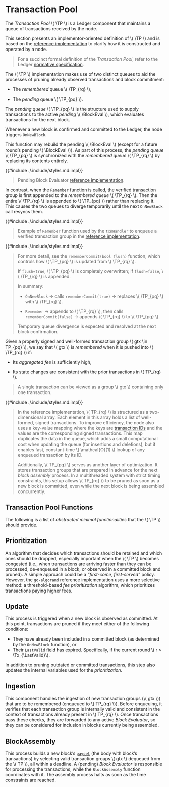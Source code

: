 $$
\newcommand \TP {\mathrm{TxPool}}
\newcommand \Tx {\mathrm{Tx}}
\newcommand \LastValid {\mathrm{LastValid}}
\newcommand \BlockEval {\mathrm{BlockEvaluator}}
$$

# Transaction Pool

The _Transaction Pool_ \\( \TP \\) is a Ledger component that maintains a queue of
transactions received by the node.

This section presents an implementor-oriented definition of \\( \TP \\) and is based
on the [reference implementation](https://github.com/algorand/go-algorand/blob/b6e5bcadf0ad3861d4805c51cbf3f695c38a93b7/data/pools/transactionPool.go#L52)
to clarify how it is constructed and operated by a node.

> For a succinct formal definition of the _Transaction Pool_, refer to the Ledger
> [normative specification](./ledger.md#transaction-pool).

The \\( \TP \\) implementation makes use of two distinct queues to aid the processes
of pruning already observed transactions and block commitment:

- The _remembered_ queue \\( \TP_{rq} \\),

- The _pending_ queue \\( \TP_{pq} \\).

The _pending queue_ \\( \TP_{pq} \\) is the structure used to supply transactions
to the active _pending_ \\( \BlockEval \\), which evaluates transactions for the
next block.

Whenever a new block is confirmed and committed to the Ledger, the node triggers
`OnNewBlock`.

This function may rebuild the pending \\( \BlockEval \\) (except for a future round’s
pending \\( \BlockEval \\)). As part of this process, the _pending queue_ \\( \TP_{pq} \\)
is synchronized with the _remembered queue_ \\( \TP_{rq} \\) by replacing its contents
entirely.

{{#include ./.include/styles.md:impl}}
> Pending Block Evaluator [reference implementation](https://github.com/algorand/go-algorand/blob/34deef26be34aebbdd7221dd2c55181e6f584bd2/data/pools/transactionPool.go#L557).

In contrast, when the `Remember` function is called, the verified transaction group
is first appended to the _remembered queue_ \\( \TP_{rq} \\). Then the entire \\( \TP_{rq} \\)
is appended to \\( \TP_{pq} \\) rather than replacing it. This causes the two queues
to diverge temporarily until the next `OnNewBlock` call resyncs them.

{{#include ./.include/styles.md:impl}}
> Example of `Remember` function used by the `txnHandler` to enqueue a verified
> transaction group in the [reference implementation](https://github.com/algorand/go-algorand/blob/34deef26be34aebbdd7221dd2c55181e6f584bd2/data/txHandler.go#L542).

{{#include ./.include/styles.md:impl}}
> For more detail, see the `rememberCommit(bool flush)` function, which controls
> how \\( \TP_{pq} \\) is updated from \\( \TP_{rq} \\).
>
> If `flush=true`, \\( \TP_{pq} \\) is completely overwritten; if `flush=false`,
> \\( \TP_{rq} \\) is appended.
>
> In summary:
>
> - `OnNewBlock` → calls `rememberCommit(true)` → replaces \\( \TP_{pq} \\) with \\( \TP_{rq} \\).
>
> - `Remember` → appends to \\( \TP_{rq} \\), then calls `rememberCommit(false)` →
> appends \\( \TP_{rq} \\) to \\( \TP_{pq} \\).
>
> Temporary queue divergence is expected and resolved at the next block confirmation.

Given a properly signed and well-formed transaction group \\( gtx \in TP_{pq} \\),
we say that \\( gtx \\) is _remembered_ when it is pushed into \\( \TP_{rq} \\) if:

- Its _aggregated fee_ is sufficiently high,

- Its state changes are consistent with the prior transactions in \\( TP_{rq} \\).

> A single transaction can be viewed as a group \\( gtx \\) containing only one
> transaction.

{{#include ./.include/styles.md:impl}}
> In the reference implementation, \\( TP_{rq} \\) is structured as a two-dimensional
> array. Each element in this array holds a list of well-formed, signed transactions.
> To improve efficiency, the node also uses a key-value mapping where the keys are
> [transaction IDs](./ledger.md#transaction) and the values are the corresponding
> signed transactions. This map duplicates the data in the queue, which adds a small
> computational cost when updating the queue (for insertions and deletions), but
> it enables fast, constant-time \\( \mathcal{O}(1) \\) lookup of any enqueued transaction
> by its ID.
> 
> Additionally, \\( TP_{pq} \\) serves as another layer of optimization. It stores
> transaction groups that are prepared in advance for the next _block assembly_
> process. In a multithreaded system with strict timing constraints, this setup
> allows \\( TP_{rq} \\) to be pruned as soon as a new block is committed, even
> while the next block is being assembled concurrently.

## Transaction Pool Functions

The following is a list of _abstracted minimal functionalities_ that the \\( \TP \\)
should provide.

## Prioritization

An algorithm that decides which transactions should be retained and which ones should
be dropped, especially important when the \\( \TP \\) becomes congested (i.e., when
transactions are arriving faster than they can be processed, de-enqueued in a block,
or observed in a committed block and pruned). A simple approach could be a _“first-come,
first-served”_ policy. However, the `go-algorand` reference implementation uses a
more selective method: a threshold-based _fee prioritization_ algorithm, which prioritizes
transactions paying higher fees.

## Update

This process is triggered when a new block is observed as committed. At this point,
transactions are pruned if they meet either of the following conditions:

- They have already been included in a committed block (as determined by the `OnNewBlock`
function), or
- Their `LastValid` [field]((./ledger.md#transactions)) has expired. Specifically,
if the current round \\( r > \Tx_{\LastValid}\\).

In addition to pruning outdated or committed transactions, this step also updates 
the internal variables used for the _prioritization_.

## Ingestion

This component handles the ingestion of new transaction groups (\\( gtx \\)) that
are to be remembered (enqueued to \\( TP_{rq} \\)). Before enqueuing, it verifies
that each transaction group is internally valid and consistent in the context of
transactions already present in \\( TP_{rq} \\). Once transactions pass these checks,
they are forwarded to any active _Block Evaluator_, so they can be considered for
inclusion in blocks currently being assembled.

## BlockAssembly

This process builds a new block’s [`payset`](./ledger.md#blocks) (the body with block’s
transactions) by selecting valid transaction groups \\( gtx \\) dequeued from the
\\( TP \\), all within a deadline. A (pending) _Block Evaluator_ is responsible
for processing the transactions, while the `BlockAssembly` function coordinates
with it. The assembly process halts as soon as the time constraints are reached.
